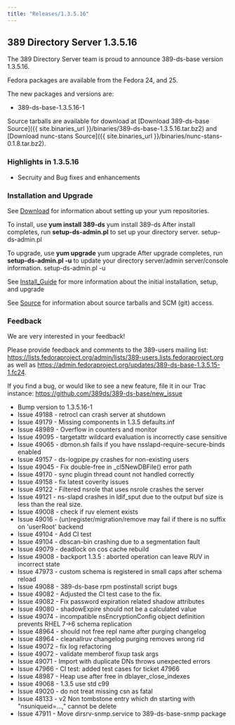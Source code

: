 ```yaml
---
title: "Releases/1.3.5.16"
---
```

389 Directory Server 1.3.5.16
-----------------------------

The 389 Directory Server team is proud to announce 389-ds-base version 1.3.5.16.

Fedora packages are available from the Fedora 24, and 25.

The new packages and versions are:

-   389-ds-base-1.3.5.16-1

Source tarballs are available for download at [Download 389-ds-base Source]({{ site.binaries_url }}/binaries/389-ds-base-1.3.5.16.tar.bz2) and [Download nunc-stans Source]({{ site.binaries_url }}/binaries/nunc-stans-0.1.8.tar.bz2).

### Highlights in 1.3.5.16

-   Secruity and Bug fixes and enhancements

### Installation and Upgrade

See [Download](../download.html) for information about setting up your yum repositories.

To install, use **yum install 389-ds** yum install 389-ds After install completes, run **setup-ds-admin.pl** to set up your directory server. setup-ds-admin.pl

To upgrade, use **yum upgrade** yum upgrade After upgrade completes, run **setup-ds-admin.pl -u** to update your directory server/admin server/console information. setup-ds-admin.pl -u

See [Install\_Guide](../legacy/install-guide.html) for more information about the initial installation, setup, and upgrade

See [Source](../development/source.html) for information about source tarballs and SCM (git) access.

### Feedback

We are very interested in your feedback!

Please provide feedback and comments to the 389-users mailing list: <https://lists.fedoraproject.org/admin/lists/389-users.lists.fedoraproject.org> as well as <https://admin.fedoraproject.org/updates/389-ds-base-1.3.5.15-1.fc24>.

If you find a bug, or would like to see a new feature, file it in our Trac instance: <https://github.com/389ds/389-ds-base/new_issue>

- Bump version to 1.3.5.16-1
- Issue 49188 - retrocl can crash server at shutdown
- Issue 49179 - Missing components in 1.3.5 defaults.inf
- Issue 48989 - Overflow in counters and monitor
- Issue 49095 - targetattr wildcard evaluation is incorrectly case sensitive
- Issue 49065 - dbmon.sh fails if you have nsslapd-require-secure-binds enabled
- Issue 49157 - ds-logpipe.py crashes for non-existing users
- Issue 49045 - Fix double-free in _cl5NewDBFile() error path
- Issue 49170 - sync plugin thread count not handled correctly
- Issue 49158 - fix latest coverity issues
- Issue 49122 - Filtered nsrole that uses nsrole crashes the  server
- Issue 49121 - ns-slapd crashes in ldif_sput due to the output buf size is less than the real size.
- Issue 49008 - check if ruv element exists
- Issue 49016 - (un)register/migration/remove may fail if there is no suffix on 'userRoot' backend
- Issue 49104 - Add CI test
- Issue 49104 - dbscan-bin crashing due to a segmentation fault
- Issue 49079 - deadlock on cos cache rebuild
- Issue 49008 - backport 1.3.5 : aborted operation can leave RUV in incorrect state
- Issue 47973 - custom schema is registered in small caps after schema reload
- Issue 49088 - 389-ds-base rpm postinstall script bugs
- Issue 49082 - Adjusted the CI test case to the fix.
- Issue 49082 - Fix password expiration related shadow attributes
- Issue 49080 - shadowExpire should not be a calculated value
- Issue 49074 - incompatible nsEncryptionConfig object definition prevents RHEL 7->6 schema replication
- Issue 48964 - should not free repl name after purging changelog
- Issue 48964 - cleanallruv changelog purging removes wrong  rid
- Issue 49072 - fix log refactoring
- Issue 49072 - validate memberof fixup task args
- Issue 49071 - Import with duplicate DNs throws unexpected errors
- Issue 47966 - CI test: added test cases for ticket 47966
- Issue 48987 - Heap use after free in dblayer_close_indexes
- Issue 49068 - 1.3.5 use std c99
- Issue 49020 - do not treat missing csn as fatal
- Issue 48133 - v2 Non tombstone entry which dn starting with "nsuniqueid=...," cannot be delete
- Issue 47911 - Move dirsrv-snmp.service to 389-ds-base-snmp package

